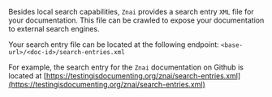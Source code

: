 Besides local search capabilities, `Znai` provides a search entry `XML` file for your documentation. This file can be crawled to expose your documentation to external search engines. 

Your search entry file can be located at the following endpoint: `<base-url>/<doc-id>/search-entries.xml`

For example, the search entry for the `Znai` documentation on Github is located at [https://testingisdocumenting.org/znai/search-entries.xml](https://testingisdocumenting.org/znai/search-entries.xml)
